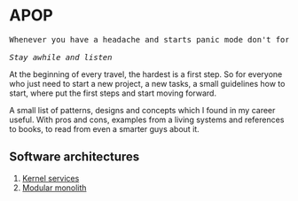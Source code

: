 # APOP

<pre>
Whenever you have a headache and starts panic mode don't forget Decard Cain words

<i>Stay awhile and listen</i>
</pre>

At the beginning of every travel, the hardest is a first step. So for everyone who just need to start a new project, a new tasks, a small guidelines how to start, where put the first steps and start moving forward.

A small list of patterns, designs and concepts which I found in my career useful. With pros and cons, examples from a living systems and references to books, to read from even a smarter guys about it.

## Software architectures
1. [Kernel services](./system-designs/kernel-services.md)
2. [Modular monolith](./system-designs/modular-monolith/description.md)
